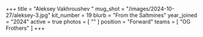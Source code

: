 +++
title = "Aleksey Vakhroushev "
mug_shot = "/images/2024-10-27/aleksey-3.jpg"
kit_number = 19
blurb = "From the Saltmines"
year_joined = "2024"
active = true
photos = [ "" ]
position = "Forward"
teams = [ "OG Frothers" ]
+++

